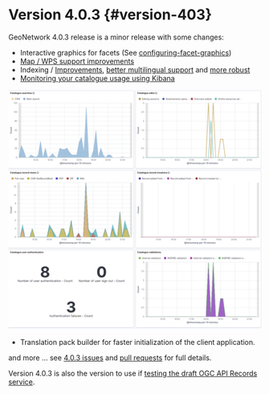 # Version 4.0.3 {#version-403}

GeoNetwork 4.0.3 release is a minor release with some changes:

-   Interactive graphics for facets (See [configuring-facet-graphics](configuring-facet-graphics.md))
-   [Map / WPS support improvements](https://github.com/geonetwork/core-geonetwork/pull/5362)
-   Indexing / [Improvements](https://github.com/geonetwork/core-geonetwork/pull/5425), [better multilingual support](https://github.com/geonetwork/core-geonetwork/pull/5436) and [more robust](https://github.com/geonetwork/core-geonetwork/pull/5398)
-   [Monitoring your catalogue usage using Kibana](https://github.com/geonetwork/docker-geonetwork/pull/60)

![](img/403-monitoring.png)

-   Translation pack builder for faster initialization of the client application.

and more \... see [4.0.3 issues](https://github.com/geonetwork/core-geonetwork/issues?q=is%3Aissue+milestone%3A4.0.3+is%3Aclosed) and [pull requests](https://github.com/geonetwork/core-geonetwork/pulls?q=is%3Apr+milestone%3A4.0.3+is%3Aclosed) for full details.

Version 4.0.3 is also the version to use if [testing the draft OGC API Records service](https://github.com/geonetwork/geonetwork-microservices/tree/main/modules/services/ogc-api-records).
